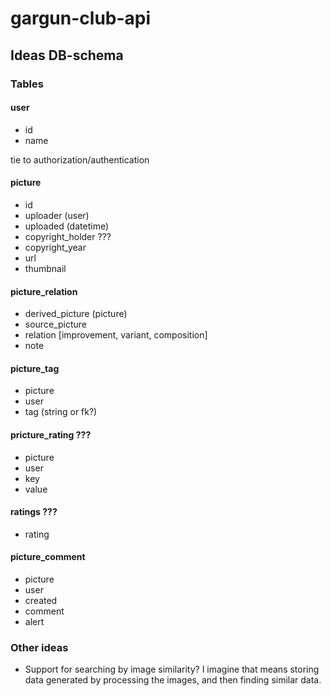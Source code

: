# gargun-club-api

## Ideas DB-schema

### Tables

#### user

- id
- name

tie to authorization/authentication

#### picture

- id
- uploader (user)
- uploaded (datetime)
- copyright_holder ???
- copyright_year
- url
- thumbnail

#### picture_relation

- derived_picture (picture)
- source_picture
- relation [improvement, variant, composition]
- note

#### picture_tag

- picture
- user
- tag (string or fk?)

#### pricture_rating ???

- picture
- user
- key
- value

#### ratings ???

- rating

#### picture_comment

- picture
- user
- created
- comment
- alert

### Other ideas

- Support for searching by image similarity? I imagine that means storing data generated by processing the images, and then finding similar data.
